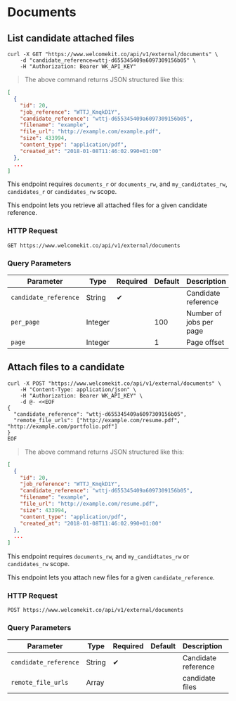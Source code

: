# Documents

## List candidate attached files

```shell
curl -X GET "https://www.welcomekit.co/api/v1/external/documents" \
    -d "candidate_reference=wttj-d655345409a6097309156b05" \
    -H "Authorization: Bearer WK_API_KEY"
```

> The above command returns JSON structured like this:

```json
[
  {
    "id": 20,
    "job_reference": "WTTJ_KmqkD1Y",
    "candidate_reference": "wttj-d655345409a6097309156b05",
    "filename": "example",
    "file_url": "http://example.com/example.pdf",
    "size": 433994,
    "content_type": "application/pdf",
    "created_at": "2018-01-08T11:46:02.990+01:00"
  },
  ...
]
```

<aside class="notice">
This endpoint requires <code>documents_r</code> or <code>documents_rw</code>, and <code>my_candidtates_rw</code>, <code>candidates_r</code> or <code>candidates_rw</code> scope.
</aside>

This endpoint lets you retrieve all attached files for a given candidate reference.

### HTTP Request

`GET https://www.welcomekit.co/api/v1/external/documents`

### Query Parameters

Parameter | Type | Required | Default | Description | Example
--- | --- | --- | --- | --- | ---
`candidate_reference` | String | ✔ | | Candidate reference | wttj-d655345409a6097309156b05
`per_page` | Integer | | 100 | Number of jobs per page |
`page` | Integer | | 1 | Page offset |

## Attach files to a candidate

```shell
curl -X POST "https://www.welcomekit.co/api/v1/external/documents" \
    -H "Content-Type: application/json" \
    -H "Authorization: Bearer WK_API_KEY" \
    -d @- <<EOF
{
  "candidate_reference": "wttj-d655345409a6097309156b05",
  "remote_file_urls": ["http://example.com/resume.pdf", "http://example.com/portfolio.pdf"]
}
EOF
```

> The above command returns JSON structured like this:

```json
[
  {
    "id": 20,
    "job_reference": "WTTJ_KmqkD1Y",
    "candidate_reference": "wttj-d655345409a6097309156b05",
    "filename": "example",
    "file_url": "http://example.com/resume.pdf",
    "size": 433994,
    "content_type": "application/pdf",
    "created_at": "2018-01-08T11:46:02.990+01:00"
  },
  ...
]
```

<aside class="notice">
This endpoint requires <code>documents_rw</code>, and <code>my_candidtates_rw</code> or <code>candidates_rw</code> scope.
</aside>

This endpoint lets you attach new files for a given `candidate_reference`.

### HTTP Request

`POST https://www.welcomekit.co/api/v1/external/documents`

### Query Parameters

Parameter | Type | Required | Default | Description | Example
--- | --- | --- | --- | --- | ---
`candidate_reference` | String | ✔ | | Candidate reference | wttj-d655345409a6097309156b05
`remote_file_urls` | Array |  | | candidate files | ["http://example.com/pdf"]
